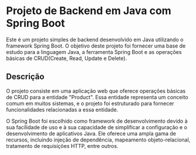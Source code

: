 <h1>Projeto de Backend em Java com Spring Boot</h1>

Este é um projeto simples de backend desenvolvido em Java utilizando o framework Spring Boot. O objetivo deste projeto foi fornecer uma base de estudo para a linguagem Java, a ferramenta Spring Boot e as operações básicas de CRUD(Create, Read, Update e Delete).

<h2>Descrição</h2>
O projeto consiste em uma aplicação web que oferece operações básicas de CRUD para a entidade "Product". Essa entidade representa um conceito comum em muitos sistemas, e o projeto foi estruturado para fornecer funcionalidades relacionadas a essa entidade.

O Spring Boot foi escolhido como framework de desenvolvimento devido à sua facilidade de uso e à sua capacidade de simplificar a configuração e o desenvolvimento de aplicativos Java. Ele oferece uma ampla gama de recursos, incluindo injeção de dependência, mapeamento objeto-relacional, tratamento de requisições HTTP, entre outros.
